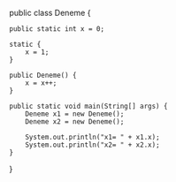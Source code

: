 public class Deneme {

    public static int x = 0;

    static {
        x = 1;
    }

    public Deneme() {
        x = x++;
    }

    public static void main(String[] args) {
        Deneme x1 = new Deneme();
        Deneme x2 = new Deneme();

        System.out.println("x1= " + x1.x);
        System.out.println("x2= " + x2.x);
    }

}
